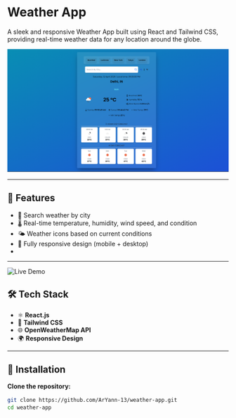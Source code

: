 # Weather App

A sleek and responsive Weather App built using React and Tailwind CSS, providing real-time weather data for any location around the globe.

![Weather App Screenshot](./public/assets/weather-app-ss.png)

---

## 🚀 Features

- 📍 Search weather by city
- 🌡️ Real-time temperature, humidity, wind speed, and condition
- 🌤️ Weather icons based on current conditions
- 📱 Fully responsive design (mobile + desktop)
- 

---
![Live Demo](https://weather-app-aryanverma-13.vercel.app/)
## 🛠️ Tech Stack

- ⚛️ **React.js**
- 🎨 **Tailwind CSS**
- 🌐 **OpenWeatherMap API** 
- 🌍 **Responsive Design**

---


## 🔧 Installation
 **Clone the repository:**
   ```bash
   git clone https://github.com/ArYann-13/weather-app.git
   cd weather-app
